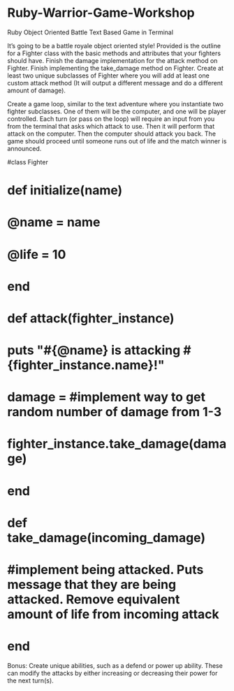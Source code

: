 # Ruby-Warrior-Game-Workshop

Ruby Object Oriented Battle Text Based Game in Terminal

It’s going to be a battle royale object oriented style! Provided is the outline for a Fighter class with the basic methods and attributes that your fighters should have. Finish the damage implementation for the attack method on Fighter. Finish implementing the take_damage method on Fighter. Create at least two unique subclasses of Fighter where you will add at least one custom attack method (It will output a different message and do a different amount of damage).

Create a game loop, similar to the text adventure where you instantiate two fighter subclasses. One of them will be the computer, and one will be player controlled. Each turn (or pass on the loop) will require an input from you from the terminal that asks which attack to use. Then it will perform that attack on the computer. Then the computer should attack you back. The game should proceed until someone runs out of life and the match winner is announced.

#class Fighter 
#  def initialize(name)
#    @name = name
#    @life = 10
#  end
#
#  def attack(fighter_instance)
#    puts "#{@name} is attacking #{fighter_instance.name}!" 
#    damage = #implement way to get random number of damage from 1-3
#    
#    fighter_instance.take_damage(damage)
#  end
#  
#  def take_damage(incoming_damage)
#    #implement being attacked. Puts message that they are being attacked.  Remove equivalent amount of life from incoming attack
#  end

Bonus: Create unique abilities, such as a defend or power up ability. These can modify the attacks by either increasing or decreasing their power for the next turn(s).
